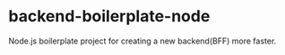 # backend-boilerplate-node
Node.js boilerplate project for creating a new backend(BFF) more faster.
